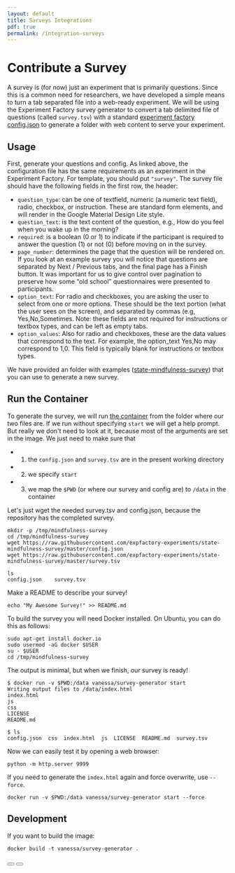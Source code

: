 ```yaml
---
layout: default
title: Surveys Integrations
pdf: true
permalink: /integration-surveys
---
```


# Contribute a Survey

A survey is (for now) just an experiment that is primarily questions. Since this is a common need for 
researchers, we have developed a simple means to turn a tab separated file into a web-ready experiment.
We will be using the Experiment Factory survey generator to convert a tab delimited file of questions (called `survey.tsv`) with a standard [experiment factory config.json](https://expfactory.github.io/expfactory/contribute#the-experiment-config) to generate a folder with web content to serve your experiment.

## Usage

First, generate your questions and config. As linked above, the configuration file
has the same requirements as an experiment in the Experiment Factory. For template,
you should put `"survey"`. The survey file should have the following fields in the 
first row, the header:

 - `question_type`: can be one of textfield, numeric (a numeric text field), radio, checkbox, or instruction. These are standard form elements, and will render in the Google Material Design Lite style.
 - `question_text`: is the text content of the question, e.g., How do you feel when you wake up in the morning?
 - `required`: is a boolean (0 or 1) to indicate if the participant is required to answer the question (1) or not (0) before moving on in the survey.
 - `page_number`: determines the page that the question will be rendered on. If you look at an example survey you will notice that questions are separated by Next / Previous tabs, and the final page has a Finish button. It was important for us to give control over pagination to preserve how some “old school” questionnaires were presented to participants.
 - `option_text`: For radio and checkboxes, you are asking the user to select from one or more options. These should be the text portion (what the user sees on the screen), and separated by commas (e.g, Yes,No,Sometimes. Note: these fields are not required for instructions or textbox types, and can be left as empty tabs.
 - `option_values`: Also for radio and checkboxes, these are the data values that correspond to the text. For example, the option_text Yes,No may correspond to 1,0. This field is typically blank for instructions or textbox types.

We have provided an folder with examples ([state-mindfulness-survey](https://github.com/expfactory-experiments/state-mindfulness-survey)) that you can use to generate a new survey.

## Run the Container
To generate the survey, we will run [the container](https://hub.docker.com/r/vanessa/survey-generator/) from the folder where our two files are.
If we run without specifying `start` we will get a help prompt. But really we don't need to look at it,
because most of the arguments are set in the image. We just need to make sure that 

 - 1. the `config.json` and `survey.tsv` are in the present working directory
 - 2. we specify `start`
 - 3. we map the `$PWD` (or where our survey and config are) to `/data` in the container

Let's just wget the needed survey.tsv and config.json, because the repository has the completed survey.

```
mkdir -p /tmp/mindfulness-survey
cd /tmp/mindfulness-survey
wget https://raw.githubusercontent.com/expfactory-experiments/state-mindfulness-survey/master/config.json
wget https://raw.githubusercontent.com/expfactory-experiments/state-mindfulness-survey/master/survey.tsv
```
```
ls 
config.json    survey.tsv
```

Make a README to describe your survey!

```
echo "My Awesome Survey!" >> README.md
```

To build the survey you will need Docker installed.  On Ubuntu, you can do this as follows:

```
sudo apt-get install docker.io
sudo usermod -aG docker $USER
su - $USER
cd /tmp/mindfulness-survey
```

The output is minimal, but when we finish, our survey is ready!

```
$ docker run -v $PWD:/data vanessa/survey-generator start
Writing output files to /data/index.html
index.html
js
css
LICENSE
README.md

$ ls
config.json  css  index.html  js  LICENSE  README.md  survey.tsv
```

Now we can easily test it by opening a web browser:

```
python -m http.server 9999
```

If you need to generate the `index.html` again and force overwrite, use `--force`.

```
docker run -v $PWD:/data vanessa/survey-generator start --force
```

## Development
If you want to build the image:

```
docker build -t vanessa/survey-generator .
```

<div>
    <a href="/expfactory/integrations"><button class="previous-button btn btn-primary"><i class="fa fa-chevron-left"></i> </button></a>
    <a href="/expfactory/integration-robots"><button class="next-button btn btn-primary"><i class="fa fa-chevron-right"></i> </button></a>
</div><br>
